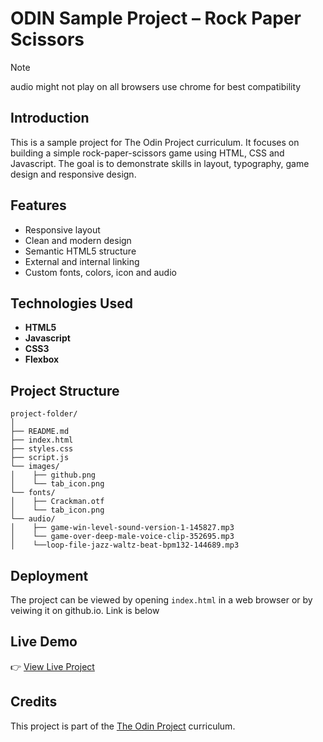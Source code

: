 



# **ODIN Sample Project – Rock Paper Scissors**

> [!NOTE]
> audio might not play on all browsers use chrome for best compatibility

## **Introduction**

This is a sample project for The Odin Project curriculum. It focuses on building a simple rock-paper-scissors game using HTML, CSS and Javascript. The goal is to demonstrate skills in layout, typography, game design and responsive design.

## **Features**

- Responsive layout
- Clean and modern design
- Semantic HTML5 structure
- External and internal linking
- Custom fonts, colors, icon and audio

## **Technologies Used**

- **HTML5**
- **Javascript**
- **CSS3**
- **Flexbox**

## **Project Structure**

```plaintext
project-folder/
│
├── README.md
├── index.html
├── styles.css
├── script.js
└── images/
│    ├── github.png
│    └── tab_icon.png
└── fonts/
│    ├── Crackman.otf
│    └── tab_icon.png
└── audio/
│    ├── game-win-level-sound-version-1-145827.mp3
│    └── game-over-deep-male-voice-clip-352695.mp3
│    └──loop-file-jazz-waltz-beat-bpm132-144689.mp3
```

## **Deployment**

The project can be viewed by opening `index.html` in a web browser or by veiwing it on github.io. Link is below

## **Live Demo**

👉 [View Live Project](https://prs-016.github.io/rock-paper-scissors/)

## **Credits**

This project is part of the [The Odin Project](https://www.theodinproject.com/) curriculum.

